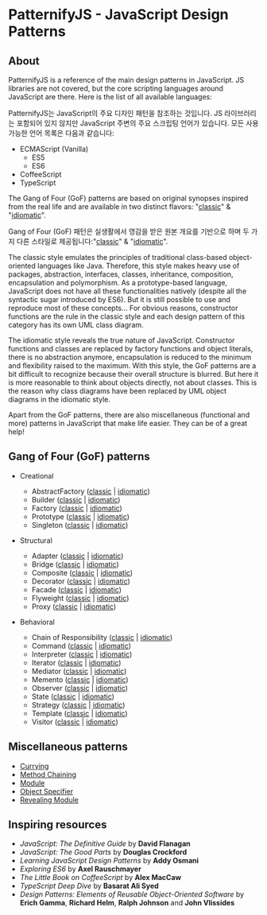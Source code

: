 # PatternifyJS - JavaScript Design Patterns

## About

PatternifyJS is a reference of the main design patterns in JavaScript. JS libraries are not covered, but the core scripting languages around JavaScript are there. Here is the list of all available languages:

PatternifyJS는 JavaScript의 주요 디자인 패턴을 참조하는 것입니다. JS 라이브러리는 포함되어 있지 않지만 JavaScript 주변의 주요 스크립팅 언어가 있습니다. 모든 사용 가능한 언어 목록은 다음과 같습니다:

* ECMAScript (Vanilla)
	* ES5
	* ES6
* CoffeeScript
* TypeScript

The Gang of Four (GoF) patterns are based on original synopses inspired from the real life and are available in two distinct flavors: "[classic](GoF/classic)" & "[idiomatic](GoF/idiomatic)".

Gang of Four (GoF) 패턴은 실생활에서 영감을 받은 원본 개요를 기반으로 하며 두 가지 다른 스타일로 제공됩니다:"[classic](GoF/classic)" & "[idiomatic](GoF/idiomatic)".

The classic style emulates the principles of traditional class-based object-oriented languages like Java. Therefore, this style makes heavy use of packages, abstraction, interfaces, classes, inheritance, composition, encapsulation and polymorphism. As a prototype-based language, JavaScript does not have all these functionalities natively (despite all the syntactic sugar introduced by ES6). But it is still possible to use and reproduce most of these concepts... For obvious reasons, constructor functions are the rule in the classic style and each design pattern of this category has its own UML class diagram.

The idiomatic style reveals the true nature of JavaScript. Constructor functions and classes are replaced by factory functions and object literals, there is no abstraction anymore, encapsulation is reduced to the minimum and flexibility raised to the maximum. With this style, the GoF patterns are a bit difficult to recognize because their overall structure is blurred. But here it is more reasonable to think about objects directly, not about classes. This is the reason why class diagrams have been replaced by UML object diagrams in the idiomatic style.

Apart from the GoF patterns, there are also miscellaneous (functional and more) patterns in JavaScript that make life easier. They can be of a great help!

## Gang of Four (GoF) patterns

* Creational
	* AbstractFactory ([classic](GoF/classic/Creational/AbstractFactory) | [idiomatic](GoF/idiomatic/Creational/AbstractFactory))
	* Builder ([classic](GoF/classic/Creational/Builder) | [idiomatic](GoF/idiomatic/Creational/Builder))
	* Factory ([classic](GoF/classic/Creational/Factory) | [idiomatic](GoF/idiomatic/Creational/Factory))
	* Prototype ([classic](GoF/classic/Creational/Prototype) | [idiomatic](GoF/idiomatic/Creational/Prototype))
	* Singleton ([classic](GoF/classic/Creational/Singleton) | [idiomatic](GoF/idiomatic/Creational/Singleton))

* Structural
	* Adapter ([classic](GoF/classic/Structural/Adapter) | [idiomatic](GoF/idiomatic/Structural/Adapter))
	* Bridge ([classic](GoF/classic/Structural/Bridge) | [idiomatic](GoF/idiomatic/Structural/Bridge))
	* Composite ([classic](GoF/classic/Structural/Composite) | [idiomatic](GoF/idiomatic/Structural/Composite))
	* Decorator ([classic](GoF/classic/Structural/Decorator) | [idiomatic](GoF/idiomatic/Structural/Decorator))
	* Facade ([classic](GoF/classic/Structural/Facade) | [idiomatic](GoF/idiomatic/Structural/Facade))
	* Flyweight ([classic](GoF/classic/Structural/Flyweight) | [idiomatic](GoF/idiomatic/Structural/Flyweight))
	* Proxy ([classic](GoF/classic/Structural/Proxy) | [idiomatic](GoF/idiomatic/Structural/Proxy))

* Behavioral
	* Chain of Responsibility ([classic](GoF/classic/Behavioral/ChainOfResponsibility) | [idiomatic](GoF/idiomatic/Behavioral/ChainOfResponsibility))
	* Command ([classic](GoF/classic/Behavioral/Command) | [idiomatic](GoF/idiomatic/Behavioral/Command))
	* Interpreter ([classic](GoF/classic/Behavioral/Interpreter) | [idiomatic](GoF/idiomatic/Behavioral/Interpreter))
	* Iterator ([classic](GoF/classic/Behavioral/Iterator) | [idiomatic](GoF/idiomatic/Behavioral/Iterator))
	* Mediator ([classic](GoF/classic/Behavioral/Mediator) | [idiomatic](GoF/idiomatic/Behavioral/Mediator))
	* Memento ([classic](GoF/classic/Behavioral/Memento) | [idiomatic](GoF/idiomatic/Behavioral/Memento))
	* Observer ([classic](GoF/classic/Behavioral/Observer) | [idiomatic](GoF/idiomatic/Behavioral/Observer))
	* State ([classic](GoF/classic/Behavioral/State) | [idiomatic](GoF/idiomatic/Behavioral/State))
	* Strategy ([classic](GoF/classic/Behavioral/Strategy) | [idiomatic](GoF/idiomatic/Behavioral/Strategy))
	* Template ([classic](GoF/classic/Behavioral/Template) | [idiomatic](GoF/idiomatic/Behavioral/Template))
	* Visitor ([classic](GoF/classic/Behavioral/Visitor) | [idiomatic](GoF/idiomatic/Behavioral/Visitor))

## Miscellaneous patterns

* [Currying](misc/Currying)
* [Method Chaining](misc/MethodChaining)
* [Module](misc/Module)
* [Object Specifier](misc/ObjectSpecifier)
* [Revealing Module](misc/RevealingModule)

## Inspiring resources

* *JavaScript: The Definitive Guide* by **David Flanagan**
* *JavaScript: The Good Parts* by **Douglas Crockford**
* *Learning JavaScript Design Patterns* by **Addy Osmani**
* *Exploring ES6* by **Axel Rauschmayer**
* *The Little Book on CoffeeScript* by **Alex MacCaw**
* *TypeScript Deep Dive* by **Basarat Ali Syed**
* *Design Patterns: Elements of Reusable Object-Oriented Software* by **Erich Gamma**, **Richard Helm**, **Ralph Johnson** and **John Vlissides**
